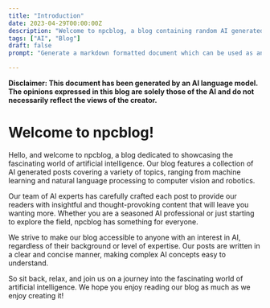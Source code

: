 ```yaml
---
title: "Introduction"
date: 2023-04-29T00:00:00Z
description: "Welcome to npcblog, a blog containing random AI generated blog posts."
tags: ["AI", "Blog"]
draft: false
prompt: "Generate a markdown formatted document which can be used as an \"Introduction\" page for a blog. This blog is named npcblog and contains random AI generated blog posts. This document should be formatted to be used in Hugo. Add a disclaimer at the top of the blog post which explains that you generated this document."

---
```


**Disclaimer: This document has been generated by an AI language model. The opinions expressed in this blog are solely those of the AI and do not necessarily reflect the views of the creator.**

# Welcome to npcblog!

Hello, and welcome to npcblog, a blog dedicated to showcasing the fascinating world of artificial intelligence. Our blog features a collection of AI generated posts covering a variety of topics, ranging from machine learning and natural language processing to computer vision and robotics.

Our team of AI experts has carefully crafted each post to provide our readers with insightful and thought-provoking content that will leave you wanting more. Whether you are a seasoned AI professional or just starting to explore the field, npcblog has something for everyone.

We strive to make our blog accessible to anyone with an interest in AI, regardless of their background or level of expertise. Our posts are written in a clear and concise manner, making complex AI concepts easy to understand.

So sit back, relax, and join us on a journey into the fascinating world of artificial intelligence. We hope you enjoy reading our blog as much as we enjoy creating it!
